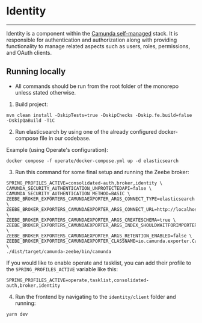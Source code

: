 # Identity

---

Identity is a component within the [Camunda self-managed](https://docs.camunda.io/docs/self-managed/about-self-managed/)
stack. It is responsible for authentication and authorization along with providing functionality to manage related aspects
such as users, roles, permissions, and OAuth clients.

## Running locally

- All commands should be run from the root folder of the monorepo unless stated otherwise.

1. Build project:

```
mvn clean install -DskipTests=true -DskipChecks -Dskip.fe.build=false -DskipQaBuild -T1C
```

2. Run elasticsearch by using one of the already configured docker-compose file in our codebase.

Example (using Operate's configuration):

```
docker compose -f operate/docker-compose.yml up -d elasticsearch
```

3. Run this command for some final setup and running the Zeebe broker:

```
SPRING_PROFILES_ACTIVE=consolidated-auth,broker,identity \
CAMUNDA_SECURITY_AUTHENTICATION_UNPROTECTEDAPI=false \
CAMUNDA_SECURITY_AUTHENTICATION_METHOD=BASIC \
ZEEBE_BROKER_EXPORTERS_CAMUNDAEXPORTER_ARGS_CONNECT_TYPE=elasticsearch \
ZEEBE_BROKER_EXPORTERS_CAMUNDAEXPORTER_ARGS_CONNECT_URL=http://localhost:9200 \
ZEEBE_BROKER_EXPORTERS_CAMUNDAEXPORTER_ARGS_CREATESCHEMA=true \
ZEEBE_BROKER_EXPORTERS_CAMUNDAEXPORTER_ARGS_INDEX_SHOULDWAITFORIMPORTERS=false \
ZEEBE_BROKER_EXPORTERS_CAMUNDAEXPORTER_ARGS_RETENTION_ENABLED=false \
ZEEBE_BROKER_EXPORTERS_CAMUNDAEXPORTER_CLASSNAME=io.camunda.exporter.CamundaExporter \
./dist/target/camunda-zeebe/bin/camunda
```

If you would like to enable operate and tasklist, you can add their profile to the `SPRING_PROFILES_ACTIVE` variable like this:

```
SPRING_PROFILES_ACTIVE=operate,tasklist,consolidated-auth,broker,identity
```

4. Run the frontend by navigating to the `identity/client` folder and running:

```shell
yarn dev
```

